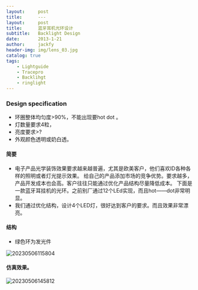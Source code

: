 ```yaml
---
layout:     post
title:      ---
layout:     post
title:      蓝牙耳机光环设计
subtitle:   Backlight Design
date:       2013-1-21
author:     jackfy
header-img: img/lens_03.jpg
catalog: true
tags:
    - Lightguide
    - Tracepro
    - Backlihgt
    - ringlight
---
```

### Design specification
- 环圈整体均匀度>90%，不能出现要hot dot 。
- 灯数量要求4粒，
- 亮度要求>?
- 外观颜色透明或奶白透。

#### 简要

- 电子产品光学装饰效果要求越来越普遍，尤其是欧美客户，他们喜欢ID各种各样的照明或者灯光提示效果。
给自己的产品添加市场的竞争优势。要求越多，产品开发成本也会高。客户往往只能通过优化产品结构尽量降低成本。
下面是一款蓝牙耳挂机的光环。之前别厂通过12个LEd实现，而且hot——dot非常明显。
- 我们通过优化结构，设计4个LED灯，很好达到客户的要求。而且效果非常漂亮。
 
#### 结构
- 绿色环为发光件

![20230506115804](https://user-images.githubusercontent.com/131378528/236609241-07f0f73c-92a1-46dc-8eba-4a10f1620f59.png)

#### 仿真效果。

![20230506145812](https://user-images.githubusercontent.com/131378528/236609353-5cffc7d5-6322-4fce-a972-22f04f312472.png)


